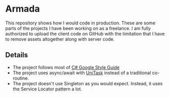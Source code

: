 # Armada
This repository shows how I would code in production. These are some parts of the projects I have been working on as a freelance.
I am fully authorized to upload the client code on GitHub with the limitation that I have to remove assets altogether along with server code.

## Details
- The project follows most of [C# Google Style Guide](https://google.github.io/styleguide/csharp-style.html)
- The project uses async/await with [UniTask](https://github.com/Cysharp/UniTask) instead of a traditional co-routine.
- The project doesn't use Singleton as you would expect. Instead, it uses the Service Locator pattern a lot.
